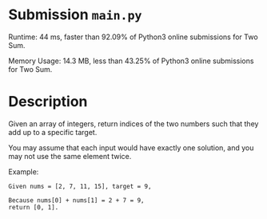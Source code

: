 # Submission `main.py`
Runtime: 44 ms, faster than 92.09% of Python3 online submissions for Two Sum.

Memory Usage: 14.3 MB, less than 43.25% of Python3 online submissions for Two Sum.

# Description
Given an array of integers, return indices of the two numbers such that they add up to a specific target.

You may assume that each input would have exactly one solution, and you may not use the same element twice.

Example:

```
Given nums = [2, 7, 11, 15], target = 9,

Because nums[0] + nums[1] = 2 + 7 = 9,
return [0, 1].
```
